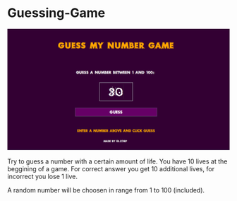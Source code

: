 # Guessing-Game

![Logo](https://github.com/GI-Corp/Guessing-Game/blob/master/Guessing%20Game%20Screenshot.PNG)

Try to guess a number with a certain amount of life. 
You have 10 lives at the beggining of a game. For correct answer you get 10 additional lives, for incorrect you lose 1 live.

A random number will be choosen in range from 1 to 100 (included).
